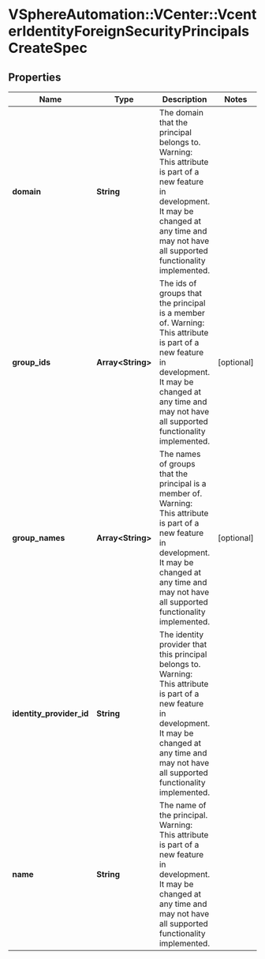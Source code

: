 # VSphereAutomation::VCenter::VcenterIdentityForeignSecurityPrincipalsCreateSpec

## Properties
Name | Type | Description | Notes
------------ | ------------- | ------------- | -------------
**domain** | **String** | The domain that the principal belongs to. Warning: This attribute is part of a new feature in development. It may be changed at any time and may not have all supported functionality implemented. | 
**group_ids** | **Array&lt;String&gt;** | The ids of groups that the principal is a member of. Warning: This attribute is part of a new feature in development. It may be changed at any time and may not have all supported functionality implemented. | [optional] 
**group_names** | **Array&lt;String&gt;** | The names of groups that the principal is a member of. Warning: This attribute is part of a new feature in development. It may be changed at any time and may not have all supported functionality implemented. | [optional] 
**identity_provider_id** | **String** | The identity provider that this principal belongs to. Warning: This attribute is part of a new feature in development. It may be changed at any time and may not have all supported functionality implemented. | 
**name** | **String** | The name of the principal. Warning: This attribute is part of a new feature in development. It may be changed at any time and may not have all supported functionality implemented. | 


